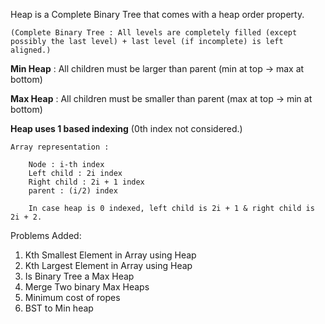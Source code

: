 Heap is a Complete Binary Tree that comes with a heap order property.

    (Complete Binary Tree : All levels are completely filled (except possibly the last level) + last level (if incomplete) is left aligned.)

**Min Heap** : All children must be larger than parent (min at top -> max at bottom)

**Max Heap** : All children must be smaller than parent (max at top -> min at bottom)

**Heap uses 1 based indexing** (0th index not considered.)

    Array representation : 

        Node : i-th index
        Left child : 2i index
        Right child : 2i + 1 index
        parent : (i/2) index

        In case heap is 0 indexed, left child is 2i + 1 & right child is 2i + 2.

Problems Added:
<ol>
    <li>Kth Smallest Element in Array using Heap</li>
    <li>Kth Largest Element in Array using Heap</li>
    <li>Is Binary Tree a Max Heap</li>
    <li>Merge Two binary Max Heaps</li>
    <li>Minimum cost of ropes</li>
    <li>BST to Min heap</li>
</ol>